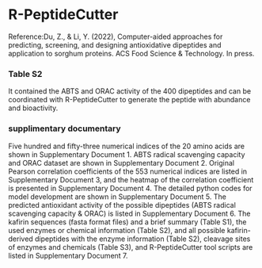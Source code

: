 # R-PeptideCutter
Reference:Du, Z., & Li, Y. (2022), Computer-aided approaches for predicting, screening, and designing antioxidative dipeptides and application to sorghum proteins. ACS Food Science & Technology. In press.

### Table S2 
It contained the ABTS and ORAC activity of the 400 dipeptides and can be coordinated with R-PeptideCutter to generate the peptide with abundance and bioactivity.

### supplimentary documentary
Five hundred and fifty-three numerical indices of the 20 amino acids are shown in Supplementary Document 1. ABTS radical scavenging capacity and ORAC dataset are shown in Supplementary Document 2. Original Pearson correlation coefficients of the 553 numerical indices are listed in Supplementary Document 3, and the heatmap of the correlation coefficient is presented in Supplementary Document 4. The detailed python codes for model development are shown in Supplementary Document 5. The predicted antioxidant activity of the possible dipeptides (ABTS radical scavenging capacity & ORAC) is listed in Supplementary Document 6. The kafirin sequences (fasta format files) and a brief summary (Table S1), the used enzymes or chemical information (Table S2), and all possible kafirin-derived dipeptides with the enzyme information (Table S2), cleavage sites of enzymes and chemicals (Table S3), and R-PeptideCutter tool scripts are listed in Supplementary Document 7. 
